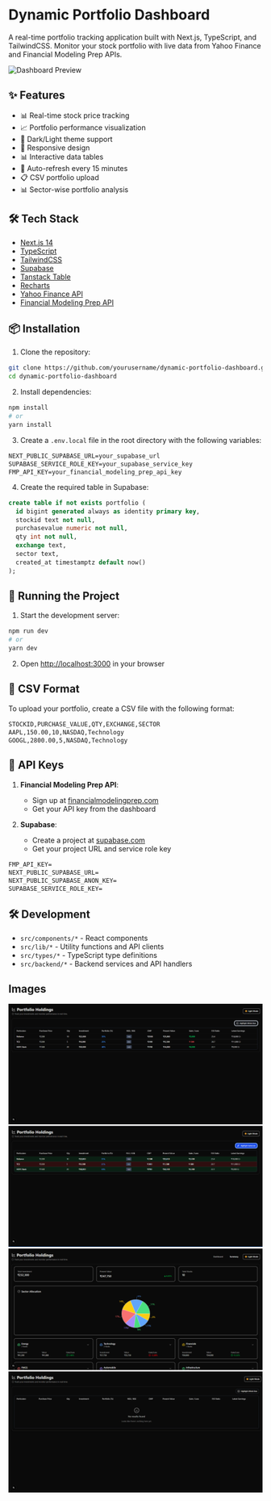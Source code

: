 # Dynamic Portfolio Dashboard

A real-time portfolio tracking application built with Next.js, TypeScript, and TailwindCSS. Monitor your stock portfolio with live data from Yahoo Finance and Financial Modeling Prep APIs.

![Dashboard Preview](public/dashboard.png)

## ✨ Features

- 📊 Real-time stock price tracking
- 📈 Portfolio performance visualization
- 🎨 Dark/Light theme support
- 📱 Responsive design
- 📊 Interactive data tables
- 🔄 Auto-refresh every 15 minutes
- 📋 CSV portfolio upload
- 📊 Sector-wise portfolio analysis

## 🛠 Tech Stack

- [Next.js 14](https://nextjs.org/)
- [TypeScript](https://www.typescriptlang.org/)
- [TailwindCSS](https://tailwindcss.com/)
- [Supabase](https://supabase.com/)
- [Tanstack Table](https://tanstack.com/table/v8)
- [Recharts](https://recharts.org/)
- [Yahoo Finance API](https://github.com/gadicc/node-yahoo-finance2)
- [Financial Modeling Prep API](https://financialmodelingprep.com/developer/docs)

## 📦 Installation

1. Clone the repository:
```bash
git clone https://github.com/yourusername/dynamic-portfolio-dashboard.git
cd dynamic-portfolio-dashboard
```

2. Install dependencies:
```bash
npm install
# or
yarn install
```

3. Create a `.env.local` file in the root directory with the following variables:
```env
NEXT_PUBLIC_SUPABASE_URL=your_supabase_url
SUPABASE_SERVICE_ROLE_KEY=your_supabase_service_key
FMP_API_KEY=your_financial_modeling_prep_api_key
```

4. Create the required table in Supabase:
```sql
create table if not exists portfolio (
  id bigint generated always as identity primary key,
  stockid text not null,
  purchasevalue numeric not null,
  qty int not null,
  exchange text,
  sector text,
  created_at timestamptz default now()
);
```

## 🚀 Running the Project

1. Start the development server:
```bash
npm run dev
# or
yarn dev
```

2. Open [http://localhost:3000](http://localhost:3000) in your browser

## 📄 CSV Format

To upload your portfolio, create a CSV file with the following format:

```csv
STOCKID,PURCHASE_VALUE,QTY,EXCHANGE,SECTOR
AAPL,150.00,10,NASDAQ,Technology
GOOGL,2800.00,5,NASDAQ,Technology
```

## 🔑 API Keys

1. **Financial Modeling Prep API**:
   - Sign up at [financialmodelingprep.com](https://financialmodelingprep.com/)
   - Get your API key from the dashboard

2. **Supabase**:
   - Create a project at [supabase.com](https://supabase.com)
   - Get your project URL and service role key

```
FMP_API_KEY=
NEXT_PUBLIC_SUPABASE_URL=
NEXT_PUBLIC_SUPABASE_ANON_KEY=
SUPABASE_SERVICE_ROLE_KEY=
```

## 🛠 Development

- `src/components/*` - React components
- `src/lib/*` - Utility functions and API clients
- `src/types/*` - TypeScript type definitions
- `src/backend/*` - Backend services and API handlers

## Images

![alt text](image-1.png)
![alt text](image-2.png)
![alt text](image-3.png)
![alt text](image.png)
